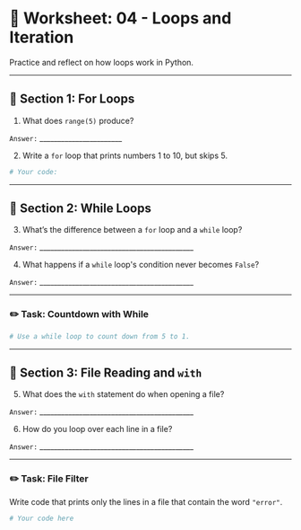 # 📝 Worksheet: 04 - Loops and Iteration

Practice and reflect on how loops work in Python.

---

## 🔁 Section 1: For Loops

1. What does `range(5)` produce?

`Answer:` _______________________

2. Write a `for` loop that prints numbers 1 to 10, but skips 5.

```python
# Your code:
```

---

## 🔁 Section 2: While Loops

3. What’s the difference between a `for` loop and a `while` loop?

`Answer:` ___________________________________________

4. What happens if a `while` loop's condition never becomes `False`?

`Answer:` ___________________________________________

---

### ✏️ Task: Countdown with While

```python
# Use a while loop to count down from 5 to 1.
```

---

## 📁 Section 3: File Reading and `with`

5. What does the `with` statement do when opening a file?

`Answer:` ___________________________________________

6. How do you loop over each line in a file?

`Answer:` ___________________________________________

---

### ✏️ Task: File Filter

Write code that prints only the lines in a file that contain the word `"error"`.

```python
# Your code here
```
